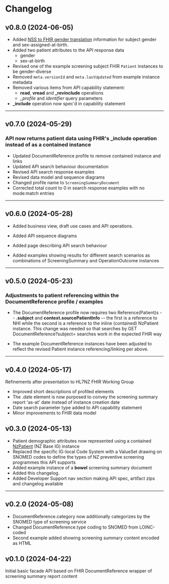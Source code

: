 # Changelog

## v0.8.0 (2024-06-05)

- Added [NSS to FHIR gender translation](gender.html) information for subject gender and sex-assigned-at-birth.
- Added two patient attributes to the API response data
  - gender
  - sex-at-birth
- Revised one of the example screening subject FHIR `Patient` instances to be gender-diverse
- Removed `meta.versionId` and `meta.lastUpdated` from example instance metadata
- Removed various items from API capability statement:
  - **read**, **vread** and **_revinclude** operations
  - *_profile* and *identifier* query parameters
- **_include** operation now spec'd in capability statement 

---

## v0.7.0 (2024-05-29)

### API now returns patient data using FHIR's **_include operation** instead of as a contained instance

- Updated DocumentReference profile to remove contained instance and links
- Updated API search behaviour documentation
- Revised API search response examples
- Revised data model and sequence diagrams
- Changed profile name to `ScreeningSummaryDocument`
- Corrected total count to 0 in search response examples with no mode:match entries

---

## v0.6.0 (2024-05-28)

- Added business view, draft use cases and API operations.

- Added API sequence diagrams

- Added page describing API search behaviour

- Added examples showing results for different search scenarios as combinations of ScreeningSummary and OperationOutcome instances

---

## v0.5.0 (2024-05-23)

### Adjustments to patient referencing within the DocumentReference profile / examples

- The DocumentReference profile now requires two Reference(Patient)s -- **.subject** and **context.sourcePatientInfo** -- the first is a reference to NHI while the second is a reference to the inline (contained)
NzPatient instance.  This change was needed so that searches by GET DocumentReference?subject= searches work in the expected FHIR way

- The example DocumentReference instances have been adjusted to reflect the revised Patient instance referencing/linking per above.

---

## v0.4.0 (2024-05-17)

Refinements after presentation to HL7NZ FHIR Working Group

- Improved short descriptions of profiled elements
- The .date element is now purposed to convey the screening summary report 'as-at' date instead of instance creation date
- Date search parameter type added to API capability statement
- Minor improvements to FHIR data model

## v0.3.0 (2024-05-13)

- Patient demographic attributes now represented using a contained [NzPatient](https://fhir.org.nz/ig/base/StructureDefinition-NzPatient.html) (NZ Base IG) instance
- Replaced the specific IG-local Code System with a ValueSet drawing on SNOMED codes to define the types of NZ preventive screening programmes this API supports
- Added example instance of a **bowel** screening summary document
- Added this changelog.
- Added Developer Support nav section making API spec, artifact zips and changelog available

---

## v0.2.0 (2024-05-08)

- DocumentReference.category now additionally categorizes by the SNOMED type of screening service
- Changed DocumentReference.type coding to SNOMED from LOINC-coded
- Second example added showing screening summary content encoded as HTML

## v0.1.0 (2024-04-22)

Initial basic facade API based on FHIR DocumentReference wrapper of screening summary report content
